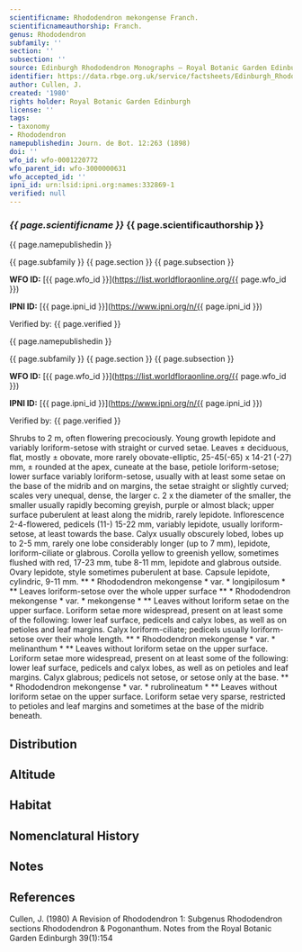 ```yaml
---
scientificname: Rhododendron mekongense Franch.
scientificnameauthorship: Franch.
genus: Rhododendron
subfamily: ''
section: ''
subsection: ''
source: Edinburgh Rhododendron Monographs – Royal Botanic Garden Edinburgh
identifier: https://data.rbge.org.uk/service/factsheets/Edinburgh_Rhododendron_Monographs.xhtml
author: Cullen, J.
created: '1980'
rights holder: Royal Botanic Garden Edinburgh
license: ''
tags:
- taxonomy
- Rhododendron
namepublishedin: Journ. de Bot. 12:263 (1898)
doi: ''
wfo_id: wfo-0001220772
wfo_parent_id: wfo-3000000631
wfo_accepted_id: ''
ipni_id: urn:lsid:ipni.org:names:332869-1
verified: null
---
```

### _{{ page.scientificname }}_ {{ page.scientificauthorship }}
 {{ page.namepublishedin }}

{{ page.subfamily }} {{ page.section }} {{ page.subsection }}

**WFO ID:** [{{ page.wfo_id }}](https://list.worldfloraonline.org/{{ page.wfo_id }})

**IPNI ID:** [{{ page.ipni_id }}](https://www.ipni.org/n/{{ page.ipni_id }})

Verified by: {{ page.verified }}

 {{ page.namepublishedin }}

{{ page.subfamily }} {{ page.section }} {{ page.subsection }}

**WFO ID:** [{{ page.wfo_id }}](https://list.worldfloraonline.org/{{ page.wfo_id }})

**IPNI ID:** [{{ page.ipni_id }}](https://www.ipni.org/n/{{ page.ipni_id }})

Verified by: {{ page.verified }}



Shrubs to 2 m, often flowering precociously. Young growth lepidote and variably loriform-setose with straight or curved setae. Leaves ± deciduous, flat, mostly ± obovate, more rarely obovate-elliptic, 25-45(-65) x 14-21 (-27) mm, ± rounded at the apex, cuneate at the base, petiole loriform-setose; lower surface variably loriform-setose, usually with at least some setae on the base of the midrib and on margins, the setae straight or slightly curved; scales very unequal, dense, the larger c. 2 x the diameter of the smaller, the smaller usually rapidly becoming greyish, purple or almost black; upper surface puberulent at least along the midrib, rarely lepidote. Inflorescence 2-4-flowered, pedicels (11-) 15-22 mm, variably lepidote, usually loriform-setose, at least towards the base. Calyx usually obscurely lobed, lobes up to 2-5 mm, rarely one lobe considerably longer (up to 7 mm), lepidote, loriform-ciliate or glabrous. Corolla yellow to greenish yellow, sometimes flushed with red, 17-23 mm, tube 8-11 mm, lepidote and glabrous outside. Ovary lepidote, style sometimes puberulent at base. Capsule lepidote, cylindric, 9-11 mm. ** * Rhododendron mekongense * var. * longipilosum * ** Leaves loriform-setose over the whole upper surface ** * Rhododendron mekongense * var. * mekongense * ** Leaves without loriform setae on the upper surface. Loriform setae more widespread, present on at least some of the following: lower leaf surface, pedicels and calyx lobes, as well as on petioles and leaf margins. Calyx loriform-ciliate; pedicels usually loriform-setose over their whole length. ** * Rhododendron mekongense * var. * melinanthum * ** Leaves without loriform setae on the upper surface. Loriform setae more widespread, present on at least some of the following: lower leaf surface, pedicels and calyx lobes, as well as on petioles and leaf margins. Calyx glabrous; pedicels not setose, or setose only at the base. ** * Rhododendron mekongense * var. * rubrolineatum * ** Leaves without loriform setae on the upper surface. Loriform setae very sparse, restricted to petioles and leaf margins and sometimes at the base of the midrib beneath.

## Distribution


## Altitude


## Habitat


## Nomenclatural History

                       
## Notes


## References

Cullen, J. (1980) A Revision of Rhododendron 1: Subgenus Rhododendron sections Rhododendron & Pogonanthum. Notes from the Royal Botanic Garden Edinburgh 39(1):154
